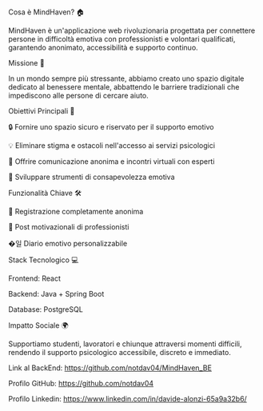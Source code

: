 Cosa è MindHaven? 🏠

MindHaven è un'applicazione web rivoluzionaria progettata per connettere persone in difficoltà emotiva con professionisti e volontari qualificati, garantendo anonimato, accessibilità e supporto continuo.


Missione 🌟

In un mondo sempre più stressante, abbiamo creato uno spazio digitale dedicato al benessere mentale, abbattendo le barriere tradizionali che impediscono alle persone di cercare aiuto.


Obiettivi Principali 🎯


🔒 Fornire uno spazio sicuro e riservato per il supporto emotivo

💡 Eliminare stigma e ostacoli nell'accesso ai servizi psicologici

💬 Offrire comunicazione anonima e incontri virtuali con esperti

📓 Sviluppare strumenti di consapevolezza emotiva


Funzionalità Chiave 🛠️

👤 Registrazione completamente anonima

📝 Post motivazionali di professionisti

�일 Diario emotivo personalizzabile



Stack Tecnologico 💻

Frontend: React

Backend: Java + Spring Boot

Database: PostgreSQL


Impatto Sociale 🌍

Supportiamo studenti, lavoratori e chiunque attraversi momenti difficili, rendendo il supporto psicologico accessibile, discreto e immediato.

Link al BackEnd: https://github.com/notdav04/MindHaven_BE

Profilo GitHub: https://github.com/notdav04

Profilo Linkedin: https://www.linkedin.com/in/davide-alonzi-65a9a32b6/
